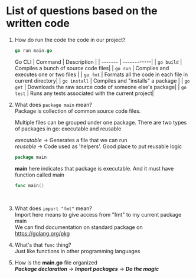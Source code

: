 # List of questions based on the written code

1. How do run the code the code in our project?
   <br>
   ```go
   go run main.go
   ```
   
   Go CLI
   | Command | Description |
   | ------- | ------------|
   | ```go build``` | Compiles a bunch of source code files|
   | ```go run``` | Compiles and executes one or two files |
   | ```go fmt``` | Formats all the code in each file in current directory|
   | ```go install``` | Compiles and "installs" a package |
   | ```go get``` | Downloads the raw source code of someone else's package|
   | ```go test``` | Runs any tests associated with the current project|
   <br> 
2. What does ```package main``` mean?
   <br>
   Package is collection of common source code files.

   Multiple files can be grouped under one package.
   There are two types of packages in go: executable and reusable  

   *executable* -> Generates a file that we can run  
   *reusable* -> Code used as 'helpers'. Good place to put reusable logic  

   ```go
   package main
   ```
   **main** here indicates that package is executable. And it must have function called main
   ```go
   func main()
   ```
   <br>
3. What does ```import "fmt"``` mean?
   <br>
   Import here means to give access from "fmt" to my current package main  
   We can find documentation on standard package on https://golang.org/pkg
4. What's that ```func``` thing?
   <br>
   Just like functions in other programming languages
5. How is the **main.go** file organized
   <br>
   ***Package declaration*** -> ***Import packages*** -> ***Do the magic***


